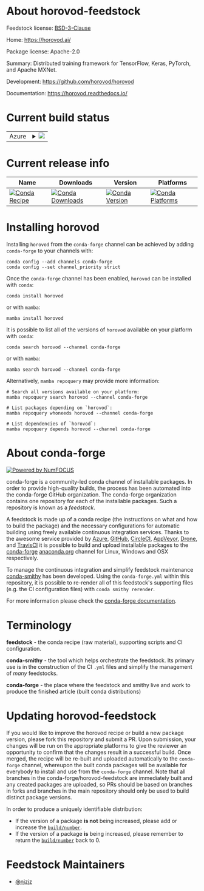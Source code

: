 About horovod-feedstock
=======================

Feedstock license: [BSD-3-Clause](https://github.com/conda-forge/horovod-feedstock/blob/main/LICENSE.txt)

Home: https://horovod.ai/

Package license: Apache-2.0

Summary: Distributed training framework for TensorFlow, Keras, PyTorch, and Apache MXNet.

Development: https://github.com/horovod/horovod

Documentation: https://horovod.readthedocs.io/

Current build status
====================


<table>
    
  <tr>
    <td>Azure</td>
    <td>
      <details>
        <summary>
          <a href="https://dev.azure.com/conda-forge/feedstock-builds/_build/latest?definitionId=20800&branchName=main">
            <img src="https://dev.azure.com/conda-forge/feedstock-builds/_apis/build/status/horovod-feedstock?branchName=main">
          </a>
        </summary>
        <table>
          <thead><tr><th>Variant</th><th>Status</th></tr></thead>
          <tbody><tr>
              <td>linux_64_cuda_compilerNonecuda_compiler_versionNonecxx_compiler_version13mpimpichpython3.10.____cpython</td>
              <td>
                <a href="https://dev.azure.com/conda-forge/feedstock-builds/_build/latest?definitionId=20800&branchName=main">
                  <img src="https://dev.azure.com/conda-forge/feedstock-builds/_apis/build/status/horovod-feedstock?branchName=main&jobName=linux&configuration=linux%20linux_64_cuda_compilerNonecuda_compiler_versionNonecxx_compiler_version13mpimpichpython3.10.____cpython" alt="variant">
                </a>
              </td>
            </tr><tr>
              <td>linux_64_cuda_compilerNonecuda_compiler_versionNonecxx_compiler_version13mpimpichpython3.11.____cpython</td>
              <td>
                <a href="https://dev.azure.com/conda-forge/feedstock-builds/_build/latest?definitionId=20800&branchName=main">
                  <img src="https://dev.azure.com/conda-forge/feedstock-builds/_apis/build/status/horovod-feedstock?branchName=main&jobName=linux&configuration=linux%20linux_64_cuda_compilerNonecuda_compiler_versionNonecxx_compiler_version13mpimpichpython3.11.____cpython" alt="variant">
                </a>
              </td>
            </tr><tr>
              <td>linux_64_cuda_compilerNonecuda_compiler_versionNonecxx_compiler_version13mpimpichpython3.12.____cpython</td>
              <td>
                <a href="https://dev.azure.com/conda-forge/feedstock-builds/_build/latest?definitionId=20800&branchName=main">
                  <img src="https://dev.azure.com/conda-forge/feedstock-builds/_apis/build/status/horovod-feedstock?branchName=main&jobName=linux&configuration=linux%20linux_64_cuda_compilerNonecuda_compiler_versionNonecxx_compiler_version13mpimpichpython3.12.____cpython" alt="variant">
                </a>
              </td>
            </tr><tr>
              <td>linux_64_cuda_compilerNonecuda_compiler_versionNonecxx_compiler_version13mpimpichpython3.9.____cpython</td>
              <td>
                <a href="https://dev.azure.com/conda-forge/feedstock-builds/_build/latest?definitionId=20800&branchName=main">
                  <img src="https://dev.azure.com/conda-forge/feedstock-builds/_apis/build/status/horovod-feedstock?branchName=main&jobName=linux&configuration=linux%20linux_64_cuda_compilerNonecuda_compiler_versionNonecxx_compiler_version13mpimpichpython3.9.____cpython" alt="variant">
                </a>
              </td>
            </tr><tr>
              <td>linux_64_cuda_compilerNonecuda_compiler_versionNonecxx_compiler_version13mpiopenmpipython3.10.____cpython</td>
              <td>
                <a href="https://dev.azure.com/conda-forge/feedstock-builds/_build/latest?definitionId=20800&branchName=main">
                  <img src="https://dev.azure.com/conda-forge/feedstock-builds/_apis/build/status/horovod-feedstock?branchName=main&jobName=linux&configuration=linux%20linux_64_cuda_compilerNonecuda_compiler_versionNonecxx_compiler_version13mpiopenmpipython3.10.____cpython" alt="variant">
                </a>
              </td>
            </tr><tr>
              <td>linux_64_cuda_compilerNonecuda_compiler_versionNonecxx_compiler_version13mpiopenmpipython3.11.____cpython</td>
              <td>
                <a href="https://dev.azure.com/conda-forge/feedstock-builds/_build/latest?definitionId=20800&branchName=main">
                  <img src="https://dev.azure.com/conda-forge/feedstock-builds/_apis/build/status/horovod-feedstock?branchName=main&jobName=linux&configuration=linux%20linux_64_cuda_compilerNonecuda_compiler_versionNonecxx_compiler_version13mpiopenmpipython3.11.____cpython" alt="variant">
                </a>
              </td>
            </tr><tr>
              <td>linux_64_cuda_compilerNonecuda_compiler_versionNonecxx_compiler_version13mpiopenmpipython3.12.____cpython</td>
              <td>
                <a href="https://dev.azure.com/conda-forge/feedstock-builds/_build/latest?definitionId=20800&branchName=main">
                  <img src="https://dev.azure.com/conda-forge/feedstock-builds/_apis/build/status/horovod-feedstock?branchName=main&jobName=linux&configuration=linux%20linux_64_cuda_compilerNonecuda_compiler_versionNonecxx_compiler_version13mpiopenmpipython3.12.____cpython" alt="variant">
                </a>
              </td>
            </tr><tr>
              <td>linux_64_cuda_compilerNonecuda_compiler_versionNonecxx_compiler_version13mpiopenmpipython3.9.____cpython</td>
              <td>
                <a href="https://dev.azure.com/conda-forge/feedstock-builds/_build/latest?definitionId=20800&branchName=main">
                  <img src="https://dev.azure.com/conda-forge/feedstock-builds/_apis/build/status/horovod-feedstock?branchName=main&jobName=linux&configuration=linux%20linux_64_cuda_compilerNonecuda_compiler_versionNonecxx_compiler_version13mpiopenmpipython3.9.____cpython" alt="variant">
                </a>
              </td>
            </tr><tr>
              <td>linux_64_cuda_compilercuda-nvcccuda_compiler_version12.6cxx_compiler_version12mpimpichpython3.10.____cpython</td>
              <td>
                <a href="https://dev.azure.com/conda-forge/feedstock-builds/_build/latest?definitionId=20800&branchName=main">
                  <img src="https://dev.azure.com/conda-forge/feedstock-builds/_apis/build/status/horovod-feedstock?branchName=main&jobName=linux&configuration=linux%20linux_64_cuda_compilercuda-nvcccuda_compiler_version12.6cxx_compiler_version12mpimpichpython3.10.____cpython" alt="variant">
                </a>
              </td>
            </tr><tr>
              <td>linux_64_cuda_compilercuda-nvcccuda_compiler_version12.6cxx_compiler_version12mpimpichpython3.11.____cpython</td>
              <td>
                <a href="https://dev.azure.com/conda-forge/feedstock-builds/_build/latest?definitionId=20800&branchName=main">
                  <img src="https://dev.azure.com/conda-forge/feedstock-builds/_apis/build/status/horovod-feedstock?branchName=main&jobName=linux&configuration=linux%20linux_64_cuda_compilercuda-nvcccuda_compiler_version12.6cxx_compiler_version12mpimpichpython3.11.____cpython" alt="variant">
                </a>
              </td>
            </tr><tr>
              <td>linux_64_cuda_compilercuda-nvcccuda_compiler_version12.6cxx_compiler_version12mpimpichpython3.12.____cpython</td>
              <td>
                <a href="https://dev.azure.com/conda-forge/feedstock-builds/_build/latest?definitionId=20800&branchName=main">
                  <img src="https://dev.azure.com/conda-forge/feedstock-builds/_apis/build/status/horovod-feedstock?branchName=main&jobName=linux&configuration=linux%20linux_64_cuda_compilercuda-nvcccuda_compiler_version12.6cxx_compiler_version12mpimpichpython3.12.____cpython" alt="variant">
                </a>
              </td>
            </tr><tr>
              <td>linux_64_cuda_compilercuda-nvcccuda_compiler_version12.6cxx_compiler_version12mpimpichpython3.9.____cpython</td>
              <td>
                <a href="https://dev.azure.com/conda-forge/feedstock-builds/_build/latest?definitionId=20800&branchName=main">
                  <img src="https://dev.azure.com/conda-forge/feedstock-builds/_apis/build/status/horovod-feedstock?branchName=main&jobName=linux&configuration=linux%20linux_64_cuda_compilercuda-nvcccuda_compiler_version12.6cxx_compiler_version12mpimpichpython3.9.____cpython" alt="variant">
                </a>
              </td>
            </tr><tr>
              <td>linux_64_cuda_compilercuda-nvcccuda_compiler_version12.6cxx_compiler_version12mpiopenmpipython3.10.____cpython</td>
              <td>
                <a href="https://dev.azure.com/conda-forge/feedstock-builds/_build/latest?definitionId=20800&branchName=main">
                  <img src="https://dev.azure.com/conda-forge/feedstock-builds/_apis/build/status/horovod-feedstock?branchName=main&jobName=linux&configuration=linux%20linux_64_cuda_compilercuda-nvcccuda_compiler_version12.6cxx_compiler_version12mpiopenmpipython3.10.____cpython" alt="variant">
                </a>
              </td>
            </tr><tr>
              <td>linux_64_cuda_compilercuda-nvcccuda_compiler_version12.6cxx_compiler_version12mpiopenmpipython3.11.____cpython</td>
              <td>
                <a href="https://dev.azure.com/conda-forge/feedstock-builds/_build/latest?definitionId=20800&branchName=main">
                  <img src="https://dev.azure.com/conda-forge/feedstock-builds/_apis/build/status/horovod-feedstock?branchName=main&jobName=linux&configuration=linux%20linux_64_cuda_compilercuda-nvcccuda_compiler_version12.6cxx_compiler_version12mpiopenmpipython3.11.____cpython" alt="variant">
                </a>
              </td>
            </tr><tr>
              <td>linux_64_cuda_compilercuda-nvcccuda_compiler_version12.6cxx_compiler_version12mpiopenmpipython3.12.____cpython</td>
              <td>
                <a href="https://dev.azure.com/conda-forge/feedstock-builds/_build/latest?definitionId=20800&branchName=main">
                  <img src="https://dev.azure.com/conda-forge/feedstock-builds/_apis/build/status/horovod-feedstock?branchName=main&jobName=linux&configuration=linux%20linux_64_cuda_compilercuda-nvcccuda_compiler_version12.6cxx_compiler_version12mpiopenmpipython3.12.____cpython" alt="variant">
                </a>
              </td>
            </tr><tr>
              <td>linux_64_cuda_compilercuda-nvcccuda_compiler_version12.6cxx_compiler_version12mpiopenmpipython3.9.____cpython</td>
              <td>
                <a href="https://dev.azure.com/conda-forge/feedstock-builds/_build/latest?definitionId=20800&branchName=main">
                  <img src="https://dev.azure.com/conda-forge/feedstock-builds/_apis/build/status/horovod-feedstock?branchName=main&jobName=linux&configuration=linux%20linux_64_cuda_compilercuda-nvcccuda_compiler_version12.6cxx_compiler_version12mpiopenmpipython3.9.____cpython" alt="variant">
                </a>
              </td>
            </tr><tr>
              <td>linux_64_cuda_compilernvcccuda_compiler_version11.8cxx_compiler_version11mpimpichpython3.10.____cpython</td>
              <td>
                <a href="https://dev.azure.com/conda-forge/feedstock-builds/_build/latest?definitionId=20800&branchName=main">
                  <img src="https://dev.azure.com/conda-forge/feedstock-builds/_apis/build/status/horovod-feedstock?branchName=main&jobName=linux&configuration=linux%20linux_64_cuda_compilernvcccuda_compiler_version11.8cxx_compiler_version11mpimpichpython3.10.____cpython" alt="variant">
                </a>
              </td>
            </tr><tr>
              <td>linux_64_cuda_compilernvcccuda_compiler_version11.8cxx_compiler_version11mpimpichpython3.11.____cpython</td>
              <td>
                <a href="https://dev.azure.com/conda-forge/feedstock-builds/_build/latest?definitionId=20800&branchName=main">
                  <img src="https://dev.azure.com/conda-forge/feedstock-builds/_apis/build/status/horovod-feedstock?branchName=main&jobName=linux&configuration=linux%20linux_64_cuda_compilernvcccuda_compiler_version11.8cxx_compiler_version11mpimpichpython3.11.____cpython" alt="variant">
                </a>
              </td>
            </tr><tr>
              <td>linux_64_cuda_compilernvcccuda_compiler_version11.8cxx_compiler_version11mpimpichpython3.12.____cpython</td>
              <td>
                <a href="https://dev.azure.com/conda-forge/feedstock-builds/_build/latest?definitionId=20800&branchName=main">
                  <img src="https://dev.azure.com/conda-forge/feedstock-builds/_apis/build/status/horovod-feedstock?branchName=main&jobName=linux&configuration=linux%20linux_64_cuda_compilernvcccuda_compiler_version11.8cxx_compiler_version11mpimpichpython3.12.____cpython" alt="variant">
                </a>
              </td>
            </tr><tr>
              <td>linux_64_cuda_compilernvcccuda_compiler_version11.8cxx_compiler_version11mpimpichpython3.9.____cpython</td>
              <td>
                <a href="https://dev.azure.com/conda-forge/feedstock-builds/_build/latest?definitionId=20800&branchName=main">
                  <img src="https://dev.azure.com/conda-forge/feedstock-builds/_apis/build/status/horovod-feedstock?branchName=main&jobName=linux&configuration=linux%20linux_64_cuda_compilernvcccuda_compiler_version11.8cxx_compiler_version11mpimpichpython3.9.____cpython" alt="variant">
                </a>
              </td>
            </tr><tr>
              <td>linux_64_cuda_compilernvcccuda_compiler_version11.8cxx_compiler_version11mpiopenmpipython3.10.____cpython</td>
              <td>
                <a href="https://dev.azure.com/conda-forge/feedstock-builds/_build/latest?definitionId=20800&branchName=main">
                  <img src="https://dev.azure.com/conda-forge/feedstock-builds/_apis/build/status/horovod-feedstock?branchName=main&jobName=linux&configuration=linux%20linux_64_cuda_compilernvcccuda_compiler_version11.8cxx_compiler_version11mpiopenmpipython3.10.____cpython" alt="variant">
                </a>
              </td>
            </tr><tr>
              <td>linux_64_cuda_compilernvcccuda_compiler_version11.8cxx_compiler_version11mpiopenmpipython3.11.____cpython</td>
              <td>
                <a href="https://dev.azure.com/conda-forge/feedstock-builds/_build/latest?definitionId=20800&branchName=main">
                  <img src="https://dev.azure.com/conda-forge/feedstock-builds/_apis/build/status/horovod-feedstock?branchName=main&jobName=linux&configuration=linux%20linux_64_cuda_compilernvcccuda_compiler_version11.8cxx_compiler_version11mpiopenmpipython3.11.____cpython" alt="variant">
                </a>
              </td>
            </tr><tr>
              <td>linux_64_cuda_compilernvcccuda_compiler_version11.8cxx_compiler_version11mpiopenmpipython3.12.____cpython</td>
              <td>
                <a href="https://dev.azure.com/conda-forge/feedstock-builds/_build/latest?definitionId=20800&branchName=main">
                  <img src="https://dev.azure.com/conda-forge/feedstock-builds/_apis/build/status/horovod-feedstock?branchName=main&jobName=linux&configuration=linux%20linux_64_cuda_compilernvcccuda_compiler_version11.8cxx_compiler_version11mpiopenmpipython3.12.____cpython" alt="variant">
                </a>
              </td>
            </tr><tr>
              <td>linux_64_cuda_compilernvcccuda_compiler_version11.8cxx_compiler_version11mpiopenmpipython3.9.____cpython</td>
              <td>
                <a href="https://dev.azure.com/conda-forge/feedstock-builds/_build/latest?definitionId=20800&branchName=main">
                  <img src="https://dev.azure.com/conda-forge/feedstock-builds/_apis/build/status/horovod-feedstock?branchName=main&jobName=linux&configuration=linux%20linux_64_cuda_compilernvcccuda_compiler_version11.8cxx_compiler_version11mpiopenmpipython3.9.____cpython" alt="variant">
                </a>
              </td>
            </tr><tr>
              <td>linux_aarch64_cuda_compilerNonecuda_compiler_versionNonecxx_compiler_version13mpimpichpython3.10.____cpython</td>
              <td>
                <a href="https://dev.azure.com/conda-forge/feedstock-builds/_build/latest?definitionId=20800&branchName=main">
                  <img src="https://dev.azure.com/conda-forge/feedstock-builds/_apis/build/status/horovod-feedstock?branchName=main&jobName=linux&configuration=linux%20linux_aarch64_cuda_compilerNonecuda_compiler_versionNonecxx_compiler_version13mpimpichpython3.10.____cpython" alt="variant">
                </a>
              </td>
            </tr><tr>
              <td>linux_aarch64_cuda_compilerNonecuda_compiler_versionNonecxx_compiler_version13mpimpichpython3.11.____cpython</td>
              <td>
                <a href="https://dev.azure.com/conda-forge/feedstock-builds/_build/latest?definitionId=20800&branchName=main">
                  <img src="https://dev.azure.com/conda-forge/feedstock-builds/_apis/build/status/horovod-feedstock?branchName=main&jobName=linux&configuration=linux%20linux_aarch64_cuda_compilerNonecuda_compiler_versionNonecxx_compiler_version13mpimpichpython3.11.____cpython" alt="variant">
                </a>
              </td>
            </tr><tr>
              <td>linux_aarch64_cuda_compilerNonecuda_compiler_versionNonecxx_compiler_version13mpimpichpython3.12.____cpython</td>
              <td>
                <a href="https://dev.azure.com/conda-forge/feedstock-builds/_build/latest?definitionId=20800&branchName=main">
                  <img src="https://dev.azure.com/conda-forge/feedstock-builds/_apis/build/status/horovod-feedstock?branchName=main&jobName=linux&configuration=linux%20linux_aarch64_cuda_compilerNonecuda_compiler_versionNonecxx_compiler_version13mpimpichpython3.12.____cpython" alt="variant">
                </a>
              </td>
            </tr><tr>
              <td>linux_aarch64_cuda_compilerNonecuda_compiler_versionNonecxx_compiler_version13mpimpichpython3.9.____cpython</td>
              <td>
                <a href="https://dev.azure.com/conda-forge/feedstock-builds/_build/latest?definitionId=20800&branchName=main">
                  <img src="https://dev.azure.com/conda-forge/feedstock-builds/_apis/build/status/horovod-feedstock?branchName=main&jobName=linux&configuration=linux%20linux_aarch64_cuda_compilerNonecuda_compiler_versionNonecxx_compiler_version13mpimpichpython3.9.____cpython" alt="variant">
                </a>
              </td>
            </tr><tr>
              <td>linux_aarch64_cuda_compilerNonecuda_compiler_versionNonecxx_compiler_version13mpiopenmpipython3.10.____cpython</td>
              <td>
                <a href="https://dev.azure.com/conda-forge/feedstock-builds/_build/latest?definitionId=20800&branchName=main">
                  <img src="https://dev.azure.com/conda-forge/feedstock-builds/_apis/build/status/horovod-feedstock?branchName=main&jobName=linux&configuration=linux%20linux_aarch64_cuda_compilerNonecuda_compiler_versionNonecxx_compiler_version13mpiopenmpipython3.10.____cpython" alt="variant">
                </a>
              </td>
            </tr><tr>
              <td>linux_aarch64_cuda_compilerNonecuda_compiler_versionNonecxx_compiler_version13mpiopenmpipython3.11.____cpython</td>
              <td>
                <a href="https://dev.azure.com/conda-forge/feedstock-builds/_build/latest?definitionId=20800&branchName=main">
                  <img src="https://dev.azure.com/conda-forge/feedstock-builds/_apis/build/status/horovod-feedstock?branchName=main&jobName=linux&configuration=linux%20linux_aarch64_cuda_compilerNonecuda_compiler_versionNonecxx_compiler_version13mpiopenmpipython3.11.____cpython" alt="variant">
                </a>
              </td>
            </tr><tr>
              <td>linux_aarch64_cuda_compilerNonecuda_compiler_versionNonecxx_compiler_version13mpiopenmpipython3.12.____cpython</td>
              <td>
                <a href="https://dev.azure.com/conda-forge/feedstock-builds/_build/latest?definitionId=20800&branchName=main">
                  <img src="https://dev.azure.com/conda-forge/feedstock-builds/_apis/build/status/horovod-feedstock?branchName=main&jobName=linux&configuration=linux%20linux_aarch64_cuda_compilerNonecuda_compiler_versionNonecxx_compiler_version13mpiopenmpipython3.12.____cpython" alt="variant">
                </a>
              </td>
            </tr><tr>
              <td>linux_aarch64_cuda_compilerNonecuda_compiler_versionNonecxx_compiler_version13mpiopenmpipython3.9.____cpython</td>
              <td>
                <a href="https://dev.azure.com/conda-forge/feedstock-builds/_build/latest?definitionId=20800&branchName=main">
                  <img src="https://dev.azure.com/conda-forge/feedstock-builds/_apis/build/status/horovod-feedstock?branchName=main&jobName=linux&configuration=linux%20linux_aarch64_cuda_compilerNonecuda_compiler_versionNonecxx_compiler_version13mpiopenmpipython3.9.____cpython" alt="variant">
                </a>
              </td>
            </tr><tr>
              <td>linux_aarch64_cuda_compilercuda-nvcccuda_compiler_version12.6cxx_compiler_version12mpimpichpython3.10.____cpython</td>
              <td>
                <a href="https://dev.azure.com/conda-forge/feedstock-builds/_build/latest?definitionId=20800&branchName=main">
                  <img src="https://dev.azure.com/conda-forge/feedstock-builds/_apis/build/status/horovod-feedstock?branchName=main&jobName=linux&configuration=linux%20linux_aarch64_cuda_compilercuda-nvcccuda_compiler_version12.6cxx_compiler_version12mpimpichpython3.10.____cpython" alt="variant">
                </a>
              </td>
            </tr><tr>
              <td>linux_aarch64_cuda_compilercuda-nvcccuda_compiler_version12.6cxx_compiler_version12mpimpichpython3.11.____cpython</td>
              <td>
                <a href="https://dev.azure.com/conda-forge/feedstock-builds/_build/latest?definitionId=20800&branchName=main">
                  <img src="https://dev.azure.com/conda-forge/feedstock-builds/_apis/build/status/horovod-feedstock?branchName=main&jobName=linux&configuration=linux%20linux_aarch64_cuda_compilercuda-nvcccuda_compiler_version12.6cxx_compiler_version12mpimpichpython3.11.____cpython" alt="variant">
                </a>
              </td>
            </tr><tr>
              <td>linux_aarch64_cuda_compilercuda-nvcccuda_compiler_version12.6cxx_compiler_version12mpimpichpython3.12.____cpython</td>
              <td>
                <a href="https://dev.azure.com/conda-forge/feedstock-builds/_build/latest?definitionId=20800&branchName=main">
                  <img src="https://dev.azure.com/conda-forge/feedstock-builds/_apis/build/status/horovod-feedstock?branchName=main&jobName=linux&configuration=linux%20linux_aarch64_cuda_compilercuda-nvcccuda_compiler_version12.6cxx_compiler_version12mpimpichpython3.12.____cpython" alt="variant">
                </a>
              </td>
            </tr><tr>
              <td>linux_aarch64_cuda_compilercuda-nvcccuda_compiler_version12.6cxx_compiler_version12mpimpichpython3.9.____cpython</td>
              <td>
                <a href="https://dev.azure.com/conda-forge/feedstock-builds/_build/latest?definitionId=20800&branchName=main">
                  <img src="https://dev.azure.com/conda-forge/feedstock-builds/_apis/build/status/horovod-feedstock?branchName=main&jobName=linux&configuration=linux%20linux_aarch64_cuda_compilercuda-nvcccuda_compiler_version12.6cxx_compiler_version12mpimpichpython3.9.____cpython" alt="variant">
                </a>
              </td>
            </tr><tr>
              <td>linux_aarch64_cuda_compilercuda-nvcccuda_compiler_version12.6cxx_compiler_version12mpiopenmpipython3.10.____cpython</td>
              <td>
                <a href="https://dev.azure.com/conda-forge/feedstock-builds/_build/latest?definitionId=20800&branchName=main">
                  <img src="https://dev.azure.com/conda-forge/feedstock-builds/_apis/build/status/horovod-feedstock?branchName=main&jobName=linux&configuration=linux%20linux_aarch64_cuda_compilercuda-nvcccuda_compiler_version12.6cxx_compiler_version12mpiopenmpipython3.10.____cpython" alt="variant">
                </a>
              </td>
            </tr><tr>
              <td>linux_aarch64_cuda_compilercuda-nvcccuda_compiler_version12.6cxx_compiler_version12mpiopenmpipython3.11.____cpython</td>
              <td>
                <a href="https://dev.azure.com/conda-forge/feedstock-builds/_build/latest?definitionId=20800&branchName=main">
                  <img src="https://dev.azure.com/conda-forge/feedstock-builds/_apis/build/status/horovod-feedstock?branchName=main&jobName=linux&configuration=linux%20linux_aarch64_cuda_compilercuda-nvcccuda_compiler_version12.6cxx_compiler_version12mpiopenmpipython3.11.____cpython" alt="variant">
                </a>
              </td>
            </tr><tr>
              <td>linux_aarch64_cuda_compilercuda-nvcccuda_compiler_version12.6cxx_compiler_version12mpiopenmpipython3.12.____cpython</td>
              <td>
                <a href="https://dev.azure.com/conda-forge/feedstock-builds/_build/latest?definitionId=20800&branchName=main">
                  <img src="https://dev.azure.com/conda-forge/feedstock-builds/_apis/build/status/horovod-feedstock?branchName=main&jobName=linux&configuration=linux%20linux_aarch64_cuda_compilercuda-nvcccuda_compiler_version12.6cxx_compiler_version12mpiopenmpipython3.12.____cpython" alt="variant">
                </a>
              </td>
            </tr><tr>
              <td>linux_aarch64_cuda_compilercuda-nvcccuda_compiler_version12.6cxx_compiler_version12mpiopenmpipython3.9.____cpython</td>
              <td>
                <a href="https://dev.azure.com/conda-forge/feedstock-builds/_build/latest?definitionId=20800&branchName=main">
                  <img src="https://dev.azure.com/conda-forge/feedstock-builds/_apis/build/status/horovod-feedstock?branchName=main&jobName=linux&configuration=linux%20linux_aarch64_cuda_compilercuda-nvcccuda_compiler_version12.6cxx_compiler_version12mpiopenmpipython3.9.____cpython" alt="variant">
                </a>
              </td>
            </tr><tr>
              <td>linux_aarch64_cuda_compilernvcccuda_compiler_version11.8cxx_compiler_version11mpimpichpython3.10.____cpython</td>
              <td>
                <a href="https://dev.azure.com/conda-forge/feedstock-builds/_build/latest?definitionId=20800&branchName=main">
                  <img src="https://dev.azure.com/conda-forge/feedstock-builds/_apis/build/status/horovod-feedstock?branchName=main&jobName=linux&configuration=linux%20linux_aarch64_cuda_compilernvcccuda_compiler_version11.8cxx_compiler_version11mpimpichpython3.10.____cpython" alt="variant">
                </a>
              </td>
            </tr><tr>
              <td>linux_aarch64_cuda_compilernvcccuda_compiler_version11.8cxx_compiler_version11mpimpichpython3.11.____cpython</td>
              <td>
                <a href="https://dev.azure.com/conda-forge/feedstock-builds/_build/latest?definitionId=20800&branchName=main">
                  <img src="https://dev.azure.com/conda-forge/feedstock-builds/_apis/build/status/horovod-feedstock?branchName=main&jobName=linux&configuration=linux%20linux_aarch64_cuda_compilernvcccuda_compiler_version11.8cxx_compiler_version11mpimpichpython3.11.____cpython" alt="variant">
                </a>
              </td>
            </tr><tr>
              <td>linux_aarch64_cuda_compilernvcccuda_compiler_version11.8cxx_compiler_version11mpimpichpython3.12.____cpython</td>
              <td>
                <a href="https://dev.azure.com/conda-forge/feedstock-builds/_build/latest?definitionId=20800&branchName=main">
                  <img src="https://dev.azure.com/conda-forge/feedstock-builds/_apis/build/status/horovod-feedstock?branchName=main&jobName=linux&configuration=linux%20linux_aarch64_cuda_compilernvcccuda_compiler_version11.8cxx_compiler_version11mpimpichpython3.12.____cpython" alt="variant">
                </a>
              </td>
            </tr><tr>
              <td>linux_aarch64_cuda_compilernvcccuda_compiler_version11.8cxx_compiler_version11mpimpichpython3.9.____cpython</td>
              <td>
                <a href="https://dev.azure.com/conda-forge/feedstock-builds/_build/latest?definitionId=20800&branchName=main">
                  <img src="https://dev.azure.com/conda-forge/feedstock-builds/_apis/build/status/horovod-feedstock?branchName=main&jobName=linux&configuration=linux%20linux_aarch64_cuda_compilernvcccuda_compiler_version11.8cxx_compiler_version11mpimpichpython3.9.____cpython" alt="variant">
                </a>
              </td>
            </tr><tr>
              <td>linux_aarch64_cuda_compilernvcccuda_compiler_version11.8cxx_compiler_version11mpiopenmpipython3.10.____cpython</td>
              <td>
                <a href="https://dev.azure.com/conda-forge/feedstock-builds/_build/latest?definitionId=20800&branchName=main">
                  <img src="https://dev.azure.com/conda-forge/feedstock-builds/_apis/build/status/horovod-feedstock?branchName=main&jobName=linux&configuration=linux%20linux_aarch64_cuda_compilernvcccuda_compiler_version11.8cxx_compiler_version11mpiopenmpipython3.10.____cpython" alt="variant">
                </a>
              </td>
            </tr><tr>
              <td>linux_aarch64_cuda_compilernvcccuda_compiler_version11.8cxx_compiler_version11mpiopenmpipython3.11.____cpython</td>
              <td>
                <a href="https://dev.azure.com/conda-forge/feedstock-builds/_build/latest?definitionId=20800&branchName=main">
                  <img src="https://dev.azure.com/conda-forge/feedstock-builds/_apis/build/status/horovod-feedstock?branchName=main&jobName=linux&configuration=linux%20linux_aarch64_cuda_compilernvcccuda_compiler_version11.8cxx_compiler_version11mpiopenmpipython3.11.____cpython" alt="variant">
                </a>
              </td>
            </tr><tr>
              <td>linux_aarch64_cuda_compilernvcccuda_compiler_version11.8cxx_compiler_version11mpiopenmpipython3.12.____cpython</td>
              <td>
                <a href="https://dev.azure.com/conda-forge/feedstock-builds/_build/latest?definitionId=20800&branchName=main">
                  <img src="https://dev.azure.com/conda-forge/feedstock-builds/_apis/build/status/horovod-feedstock?branchName=main&jobName=linux&configuration=linux%20linux_aarch64_cuda_compilernvcccuda_compiler_version11.8cxx_compiler_version11mpiopenmpipython3.12.____cpython" alt="variant">
                </a>
              </td>
            </tr><tr>
              <td>linux_aarch64_cuda_compilernvcccuda_compiler_version11.8cxx_compiler_version11mpiopenmpipython3.9.____cpython</td>
              <td>
                <a href="https://dev.azure.com/conda-forge/feedstock-builds/_build/latest?definitionId=20800&branchName=main">
                  <img src="https://dev.azure.com/conda-forge/feedstock-builds/_apis/build/status/horovod-feedstock?branchName=main&jobName=linux&configuration=linux%20linux_aarch64_cuda_compilernvcccuda_compiler_version11.8cxx_compiler_version11mpiopenmpipython3.9.____cpython" alt="variant">
                </a>
              </td>
            </tr><tr>
              <td>osx_64_mpimpichpython3.10.____cpython</td>
              <td>
                <a href="https://dev.azure.com/conda-forge/feedstock-builds/_build/latest?definitionId=20800&branchName=main">
                  <img src="https://dev.azure.com/conda-forge/feedstock-builds/_apis/build/status/horovod-feedstock?branchName=main&jobName=osx&configuration=osx%20osx_64_mpimpichpython3.10.____cpython" alt="variant">
                </a>
              </td>
            </tr><tr>
              <td>osx_64_mpimpichpython3.11.____cpython</td>
              <td>
                <a href="https://dev.azure.com/conda-forge/feedstock-builds/_build/latest?definitionId=20800&branchName=main">
                  <img src="https://dev.azure.com/conda-forge/feedstock-builds/_apis/build/status/horovod-feedstock?branchName=main&jobName=osx&configuration=osx%20osx_64_mpimpichpython3.11.____cpython" alt="variant">
                </a>
              </td>
            </tr><tr>
              <td>osx_64_mpimpichpython3.12.____cpython</td>
              <td>
                <a href="https://dev.azure.com/conda-forge/feedstock-builds/_build/latest?definitionId=20800&branchName=main">
                  <img src="https://dev.azure.com/conda-forge/feedstock-builds/_apis/build/status/horovod-feedstock?branchName=main&jobName=osx&configuration=osx%20osx_64_mpimpichpython3.12.____cpython" alt="variant">
                </a>
              </td>
            </tr><tr>
              <td>osx_64_mpimpichpython3.9.____cpython</td>
              <td>
                <a href="https://dev.azure.com/conda-forge/feedstock-builds/_build/latest?definitionId=20800&branchName=main">
                  <img src="https://dev.azure.com/conda-forge/feedstock-builds/_apis/build/status/horovod-feedstock?branchName=main&jobName=osx&configuration=osx%20osx_64_mpimpichpython3.9.____cpython" alt="variant">
                </a>
              </td>
            </tr><tr>
              <td>osx_64_mpiopenmpipython3.10.____cpython</td>
              <td>
                <a href="https://dev.azure.com/conda-forge/feedstock-builds/_build/latest?definitionId=20800&branchName=main">
                  <img src="https://dev.azure.com/conda-forge/feedstock-builds/_apis/build/status/horovod-feedstock?branchName=main&jobName=osx&configuration=osx%20osx_64_mpiopenmpipython3.10.____cpython" alt="variant">
                </a>
              </td>
            </tr><tr>
              <td>osx_64_mpiopenmpipython3.11.____cpython</td>
              <td>
                <a href="https://dev.azure.com/conda-forge/feedstock-builds/_build/latest?definitionId=20800&branchName=main">
                  <img src="https://dev.azure.com/conda-forge/feedstock-builds/_apis/build/status/horovod-feedstock?branchName=main&jobName=osx&configuration=osx%20osx_64_mpiopenmpipython3.11.____cpython" alt="variant">
                </a>
              </td>
            </tr><tr>
              <td>osx_64_mpiopenmpipython3.12.____cpython</td>
              <td>
                <a href="https://dev.azure.com/conda-forge/feedstock-builds/_build/latest?definitionId=20800&branchName=main">
                  <img src="https://dev.azure.com/conda-forge/feedstock-builds/_apis/build/status/horovod-feedstock?branchName=main&jobName=osx&configuration=osx%20osx_64_mpiopenmpipython3.12.____cpython" alt="variant">
                </a>
              </td>
            </tr><tr>
              <td>osx_64_mpiopenmpipython3.9.____cpython</td>
              <td>
                <a href="https://dev.azure.com/conda-forge/feedstock-builds/_build/latest?definitionId=20800&branchName=main">
                  <img src="https://dev.azure.com/conda-forge/feedstock-builds/_apis/build/status/horovod-feedstock?branchName=main&jobName=osx&configuration=osx%20osx_64_mpiopenmpipython3.9.____cpython" alt="variant">
                </a>
              </td>
            </tr><tr>
              <td>osx_arm64_mpimpichpython3.10.____cpython</td>
              <td>
                <a href="https://dev.azure.com/conda-forge/feedstock-builds/_build/latest?definitionId=20800&branchName=main">
                  <img src="https://dev.azure.com/conda-forge/feedstock-builds/_apis/build/status/horovod-feedstock?branchName=main&jobName=osx&configuration=osx%20osx_arm64_mpimpichpython3.10.____cpython" alt="variant">
                </a>
              </td>
            </tr><tr>
              <td>osx_arm64_mpimpichpython3.11.____cpython</td>
              <td>
                <a href="https://dev.azure.com/conda-forge/feedstock-builds/_build/latest?definitionId=20800&branchName=main">
                  <img src="https://dev.azure.com/conda-forge/feedstock-builds/_apis/build/status/horovod-feedstock?branchName=main&jobName=osx&configuration=osx%20osx_arm64_mpimpichpython3.11.____cpython" alt="variant">
                </a>
              </td>
            </tr><tr>
              <td>osx_arm64_mpimpichpython3.12.____cpython</td>
              <td>
                <a href="https://dev.azure.com/conda-forge/feedstock-builds/_build/latest?definitionId=20800&branchName=main">
                  <img src="https://dev.azure.com/conda-forge/feedstock-builds/_apis/build/status/horovod-feedstock?branchName=main&jobName=osx&configuration=osx%20osx_arm64_mpimpichpython3.12.____cpython" alt="variant">
                </a>
              </td>
            </tr><tr>
              <td>osx_arm64_mpimpichpython3.9.____cpython</td>
              <td>
                <a href="https://dev.azure.com/conda-forge/feedstock-builds/_build/latest?definitionId=20800&branchName=main">
                  <img src="https://dev.azure.com/conda-forge/feedstock-builds/_apis/build/status/horovod-feedstock?branchName=main&jobName=osx&configuration=osx%20osx_arm64_mpimpichpython3.9.____cpython" alt="variant">
                </a>
              </td>
            </tr><tr>
              <td>osx_arm64_mpiopenmpipython3.10.____cpython</td>
              <td>
                <a href="https://dev.azure.com/conda-forge/feedstock-builds/_build/latest?definitionId=20800&branchName=main">
                  <img src="https://dev.azure.com/conda-forge/feedstock-builds/_apis/build/status/horovod-feedstock?branchName=main&jobName=osx&configuration=osx%20osx_arm64_mpiopenmpipython3.10.____cpython" alt="variant">
                </a>
              </td>
            </tr><tr>
              <td>osx_arm64_mpiopenmpipython3.11.____cpython</td>
              <td>
                <a href="https://dev.azure.com/conda-forge/feedstock-builds/_build/latest?definitionId=20800&branchName=main">
                  <img src="https://dev.azure.com/conda-forge/feedstock-builds/_apis/build/status/horovod-feedstock?branchName=main&jobName=osx&configuration=osx%20osx_arm64_mpiopenmpipython3.11.____cpython" alt="variant">
                </a>
              </td>
            </tr><tr>
              <td>osx_arm64_mpiopenmpipython3.12.____cpython</td>
              <td>
                <a href="https://dev.azure.com/conda-forge/feedstock-builds/_build/latest?definitionId=20800&branchName=main">
                  <img src="https://dev.azure.com/conda-forge/feedstock-builds/_apis/build/status/horovod-feedstock?branchName=main&jobName=osx&configuration=osx%20osx_arm64_mpiopenmpipython3.12.____cpython" alt="variant">
                </a>
              </td>
            </tr><tr>
              <td>osx_arm64_mpiopenmpipython3.9.____cpython</td>
              <td>
                <a href="https://dev.azure.com/conda-forge/feedstock-builds/_build/latest?definitionId=20800&branchName=main">
                  <img src="https://dev.azure.com/conda-forge/feedstock-builds/_apis/build/status/horovod-feedstock?branchName=main&jobName=osx&configuration=osx%20osx_arm64_mpiopenmpipython3.9.____cpython" alt="variant">
                </a>
              </td>
            </tr>
          </tbody>
        </table>
      </details>
    </td>
  </tr>
</table>

Current release info
====================

| Name | Downloads | Version | Platforms |
| --- | --- | --- | --- |
| [![Conda Recipe](https://img.shields.io/badge/recipe-horovod-green.svg)](https://anaconda.org/conda-forge/horovod) | [![Conda Downloads](https://img.shields.io/conda/dn/conda-forge/horovod.svg)](https://anaconda.org/conda-forge/horovod) | [![Conda Version](https://img.shields.io/conda/vn/conda-forge/horovod.svg)](https://anaconda.org/conda-forge/horovod) | [![Conda Platforms](https://img.shields.io/conda/pn/conda-forge/horovod.svg)](https://anaconda.org/conda-forge/horovod) |

Installing horovod
==================

Installing `horovod` from the `conda-forge` channel can be achieved by adding `conda-forge` to your channels with:

```
conda config --add channels conda-forge
conda config --set channel_priority strict
```

Once the `conda-forge` channel has been enabled, `horovod` can be installed with `conda`:

```
conda install horovod
```

or with `mamba`:

```
mamba install horovod
```

It is possible to list all of the versions of `horovod` available on your platform with `conda`:

```
conda search horovod --channel conda-forge
```

or with `mamba`:

```
mamba search horovod --channel conda-forge
```

Alternatively, `mamba repoquery` may provide more information:

```
# Search all versions available on your platform:
mamba repoquery search horovod --channel conda-forge

# List packages depending on `horovod`:
mamba repoquery whoneeds horovod --channel conda-forge

# List dependencies of `horovod`:
mamba repoquery depends horovod --channel conda-forge
```


About conda-forge
=================

[![Powered by
NumFOCUS](https://img.shields.io/badge/powered%20by-NumFOCUS-orange.svg?style=flat&colorA=E1523D&colorB=007D8A)](https://numfocus.org)

conda-forge is a community-led conda channel of installable packages.
In order to provide high-quality builds, the process has been automated into the
conda-forge GitHub organization. The conda-forge organization contains one repository
for each of the installable packages. Such a repository is known as a *feedstock*.

A feedstock is made up of a conda recipe (the instructions on what and how to build
the package) and the necessary configurations for automatic building using freely
available continuous integration services. Thanks to the awesome service provided by
[Azure](https://azure.microsoft.com/en-us/services/devops/), [GitHub](https://github.com/),
[CircleCI](https://circleci.com/), [AppVeyor](https://www.appveyor.com/),
[Drone](https://cloud.drone.io/welcome), and [TravisCI](https://travis-ci.com/)
it is possible to build and upload installable packages to the
[conda-forge](https://anaconda.org/conda-forge) [anaconda.org](https://anaconda.org/)
channel for Linux, Windows and OSX respectively.

To manage the continuous integration and simplify feedstock maintenance
[conda-smithy](https://github.com/conda-forge/conda-smithy) has been developed.
Using the ``conda-forge.yml`` within this repository, it is possible to re-render all of
this feedstock's supporting files (e.g. the CI configuration files) with ``conda smithy rerender``.

For more information please check the [conda-forge documentation](https://conda-forge.org/docs/).

Terminology
===========

**feedstock** - the conda recipe (raw material), supporting scripts and CI configuration.

**conda-smithy** - the tool which helps orchestrate the feedstock.
                   Its primary use is in the construction of the CI ``.yml`` files
                   and simplify the management of *many* feedstocks.

**conda-forge** - the place where the feedstock and smithy live and work to
                  produce the finished article (built conda distributions)


Updating horovod-feedstock
==========================

If you would like to improve the horovod recipe or build a new
package version, please fork this repository and submit a PR. Upon submission,
your changes will be run on the appropriate platforms to give the reviewer an
opportunity to confirm that the changes result in a successful build. Once
merged, the recipe will be re-built and uploaded automatically to the
`conda-forge` channel, whereupon the built conda packages will be available for
everybody to install and use from the `conda-forge` channel.
Note that all branches in the conda-forge/horovod-feedstock are
immediately built and any created packages are uploaded, so PRs should be based
on branches in forks and branches in the main repository should only be used to
build distinct package versions.

In order to produce a uniquely identifiable distribution:
 * If the version of a package **is not** being increased, please add or increase
   the [``build/number``](https://docs.conda.io/projects/conda-build/en/latest/resources/define-metadata.html#build-number-and-string).
 * If the version of a package **is** being increased, please remember to return
   the [``build/number``](https://docs.conda.io/projects/conda-build/en/latest/resources/define-metadata.html#build-number-and-string)
   back to 0.

Feedstock Maintainers
=====================

* [@njzjz](https://github.com/njzjz/)

